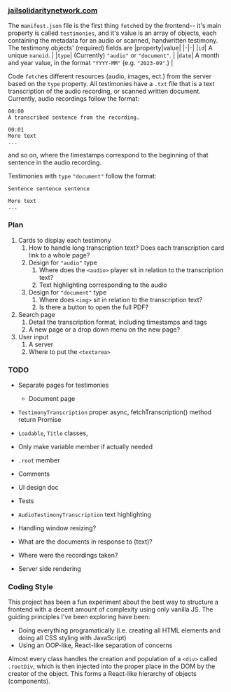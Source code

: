 ### [jailsolidaritynetwork.com](https://jailsolidaritynetwork.github.io)

The `manifest.json` file is the first thing `fetch`ed by the frontend-- it's main property is called `testimonies`, and it's value is an array of objects, each containing the metadata for an audio or scanned, handwritten testimony. The testimony objects' (required) fields are
|property|value|
|-|-|
|`id`| A unique `nanoid`. |
|`type`| (Currently) `"audio"` or `"document"`. |
|`date`| A month and year value, in the format `"YYYY-MM"` (e.g. `"2023-09"`.) |

Code `fetch`es different resources (audio, images, ect.) from the server based on the `type` property. All testimonies have a `.txt` file that is a text transcription of the audio recording, or scanned written document. Currently, audio recordings follow the format:

```
00:00
A transcribed sentence from the recording.

00:01
More text
...
```

and so on, where the timestamps correspond to the beginning of that sentence in the audio recording.

Testimonies with `type` `"document"` follow the format:

```
Sentence sentence sentence

More text
...
```

### Plan

1. Cards to display each testimony
   1. How to handle long transcription text? Does each transcription card link to a whole page?
   1. Design for `"audio"` type
      1. Where does the `<audio>` player sit in relation to the transcription text?
      2. Text highlighting corresponding to the audio
   1. Design for `"document"` type
      1. Where does `<img>` sit in relation to the transcription text?
      2. Is there a button to open the full PDF?
2. Search page
   1. Detail the transcription format, including timestamps and tags
   2. A new page or a drop down menu on the new page?
3. User input
   1. A server
   2. Where to put the `<textarea>`

### TODO

- Separate pages for testimonies
  - Document page
- `TestimonyTranscription` proper async, fetchTranscription() method return Promise
- `Loadable`, `Title` classes, 
- Only make variable member if actually needed
- `.root` member
- Comments

- UI design doc
- Tests
- `AudioTestimonyTranscription` text highlighting
- Handling window resizing?
- What are the documents in response to (text)?
- Where were the recordings taken?
- Server side rendering

### Coding Style

This project has been a fun experiment about the best way to structure a frontend with a decent amount of complexity using only vanilla JS. The guiding principles I've been exploring have been:

- Doing everything programatically (i.e. creating all HTML elements and doing all CSS styling with JavaScript)
- Using an OOP-like, React-like separation of concerns

Almost every class handles the creation and population of a `<div>` called `.rootDiv`, which is then injected into the proper place in the DOM by the creator of the object. This forms a React-like hierarchy of objects (components).
